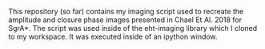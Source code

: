This repository (so far) contains my imaging script used to recreate the
amplitude and closure phase images presented in Chael Et Al. 2018 for SgrA*.
The script was used inside of the eht-imaging library which I cloned
to my workspace. It was executed inside of an ipython window.
